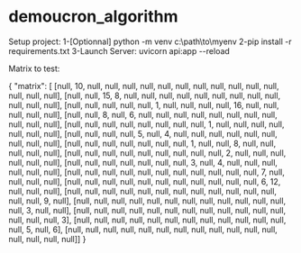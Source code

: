 # demoucron_algorithm

Setup project: 
1-[Optionnal] python -m venv c:\path\to\myenv
2-pip install -r requirements.txt
3-Launch Server: uvicorn api:app --reload

Matrix to test:

{
  "matrix": [
[null, 10, null, null, null, null, null, null, null, null, null, null, null, null, null, null],
[null, null, 15, 8, null, null, null, null, null, null, null, null, null, null, null, null],
[null, null, null, null, null, 1, null, null, null, null, 16, null, null, null, null, null],
[null, null, 8, null, 6, null, null, null, null, null, null, null, null, null, null, null],
[null, null, null, null, null, null, null, null, 1, null, null, null, null, null, null, null],
[null, null, null, null, 5, null, 4, null, null, null, null, null, null, null, null, null],
[null, null, null, null, null, null, null, 1, null, null, 8, null, null, null, null, null],
[null, null, null, null, null, null, null, null, null, 2, null, null, null, null, null, null],
[null, null, null, null, null, null, null, 3, null, 4, null, null, null, null, null, null],
[null, null, null, null, null, null, null, null, null, null, null, 7, null, null, null, null],
[null, null, null, null, null, null, null, null, null, null, null, 6, 12, null, null, null],
[null, null, null, null, null, null, null, null, null, null, null, null, null, null, 9, null],
[null, null, null, null, null, null, null, null, null, null, null, null, null, 3, null, null],
[null, null, null, null, null, null, null, null, null, null, null, null, null, null, null, 3],
[null, null, null, null, null, null, null, null, null, null, null, null, null, 5, null, 6],
[null, null, null, null, null, null, null, null, null, null, null, null, null, null, null, null]]
}
